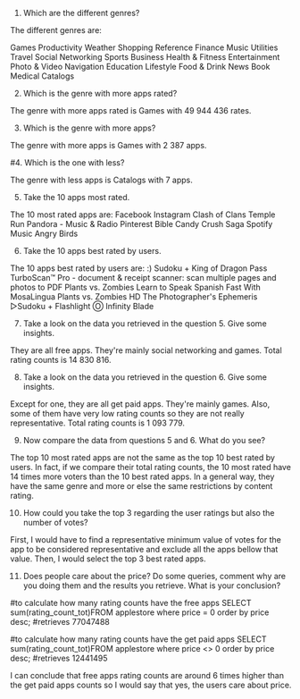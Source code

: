 1. Which are the different genres?

The different genres are:

Games
Productivity
Weather
Shopping
Reference
Finance
Music
Utilities
Travel
Social Networking
Sports
Business
Health & Fitness
Entertainment
Photo & Video
Navigation
Education
Lifestyle
Food & Drink
News
Book
Medical
Catalogs



2. Which is the genre with more apps rated?

The genre with more apps rated is Games with 49 944 436 rates.



3. Which is the genre with more apps?

The genre with more apps is Games with 2 387 apps.



#4. Which is the one with less?

The genre with less apps is Catalogs with 7 apps.



5. Take the 10 apps most rated.

The 10 most rated apps are:
Facebook
Instagram
Clash of Clans
Temple Run
Pandora - Music & Radio
Pinterest
Bible
Candy Crush Saga
Spotify Music
Angry Birds



6. Take the 10 apps best rated by users.

The 10 apps best rated by users are:
:) Sudoku +
King of Dragon Pass
TurboScan™ Pro - document & receipt scanner: scan multiple pages and photos to PDF
Plants vs. Zombies
Learn to Speak Spanish Fast With MosaLingua
Plants vs. Zombies HD
The Photographer's Ephemeris
▻Sudoku +
Flashlight Ⓞ
Infinity Blade



7. Take a look on the data you retrieved in the question 5. Give some insights.

They are all free apps. They're mainly social networking and games. Total rating counts is 14 830 816.



8. Take a look on the data you retrieved in the question 6. Give some insights.

Except for one, they are all get paid apps. They're mainly games. Also, some of them have very low rating counts so they are not really representative.
Total rating counts is 1 093 779.



9. Now compare the data from questions 5 and 6. What do you see?

The top 10 most rated apps are not the same as the top 10 best rated by users.
In fact, if we compare their total rating counts, the 10 most rated have 14 times more voters than the 10 best rated apps.
In a general way, they have the same genre and more or else the same restrictions by content rating.



10. How could you take the top 3 regarding the user ratings but also the number of votes?

First, I would have to find a representative minimum value of votes for the app to be considered representative and exclude all the apps bellow that value. Then, I would select the top 3 best rated apps.



11. Does people care about the price? Do some queries, comment why are you doing them and the results you retrieve. What is your conclusion?

#to calculate how many rating counts have the free apps 
SELECT sum(rating_count_tot)FROM applestore where price = 0 order by price desc;
#retrieves 77047488

#to calculate how many rating counts have the get paid apps 
SELECT sum(rating_count_tot)FROM applestore where price <> 0 order by price desc;
#retrieves 12441495

I can conclude that free apps rating counts are around 6 times higher than the get paid apps counts so I would say that yes, the users care about price.